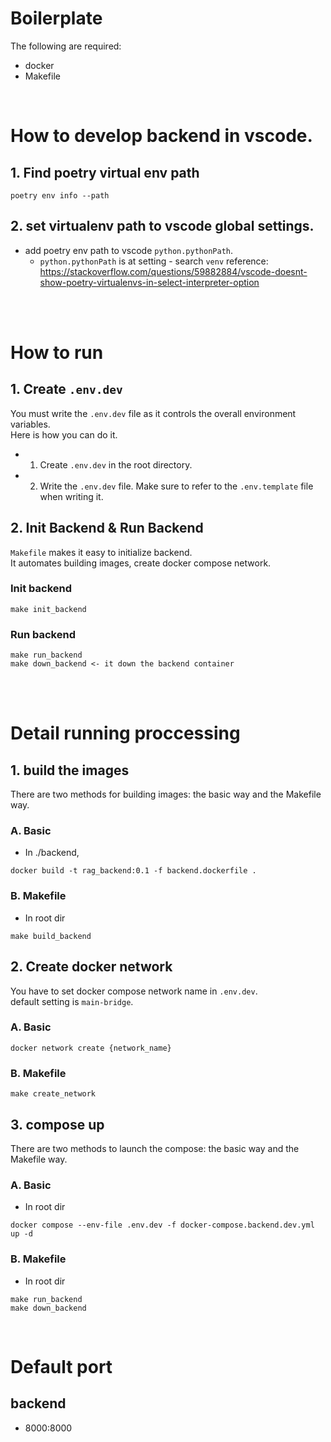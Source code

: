 # Boilerplate
The following are required:
- docker
- Makefile

<br>

# How to develop backend in vscode.
## 1. Find poetry virtual env path
```shell
poetry env info --path
```
## 2. set virtualenv path to vscode global settings.
- add poetry env path to vscode `python.pythonPath`.
  - `python.pythonPath` is at setting - search `venv`
reference: https://stackoverflow.com/questions/59882884/vscode-doesnt-show-poetry-virtualenvs-in-select-interpreter-option

<br><br>

# How to run
## 1. Create `.env.dev`
You must write the `.env.dev` file as it controls the overall environment variables. <br>
Here is how you can do it.
- 1. Create `.env.dev` in the root directory.
- 2. Write the `.env.dev` file. Make sure to refer to the `.env.template` file when writing it.

## 2. Init Backend & Run Backend
`Makefile` makes it easy to initialize backend. <br>
It automates building images, create docker compose network.

### Init backend
```shell
make init_backend
```
### Run backend
```shell
make run_backend
make down_backend <- it down the backend container
```

<br><br>

# Detail running proccessing
## 1. build the images
There are two methods for building images: the basic way and the Makefile way.
### A. Basic
- In ./backend,
```shell
docker build -t rag_backend:0.1 -f backend.dockerfile .
```
### B. Makefile
- In root dir
```shell
make build_backend
```
## 2. Create docker network
You have to set docker compose network name in `.env.dev`. <br>
default setting is `main-bridge`.

### A. Basic
``` shell
docker network create {network_name}
```
### B. Makefile
```shell
make create_network
```
## 3. compose up
There are two methods to launch the compose: the basic way and the Makefile way.
### A. Basic
- In root dir
```shell
docker compose --env-file .env.dev -f docker-compose.backend.dev.yml up -d
```
### B. Makefile
- In root dir
```shell
make run_backend
make down_backend
```

<br>

# Default port
## backend
- 8000:8000

<br>
